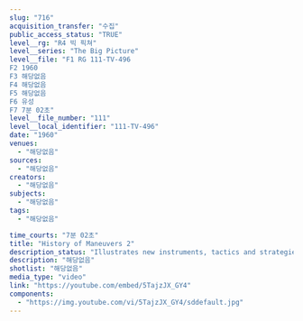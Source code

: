 ```yaml
---
slug: "716"
acquisition_transfer: "수집"
public_access_status: "TRUE"
level__rg: "R4 빅 픽쳐"
level__series: "The Big Picture"
level__file: "F1 RG 111-TV-496
F2 1960
F3 해당없음
F4 해당없음
F5 해당없음
F6 유성
F7 7분 02초"
level__file_number: "111"
level__local_identifier: "111-TV-496"
date: "1960"
venues: 
  - "해당없음"
sources: 
  - "해당없음"
creators: 
  - "해당없음"
subjects: 
  - "해당없음"
tags: 
  - "해당없음"

time_courts: "7분 02초"
title: "History of Maneuvers 2"
description_status: "Illustrates new instruments, tactics and strategies and their impact upon the changing face of modern war."
description: "해당없음"
shotlist: "해당없음"
media_type: "video"
link: "https://youtube.com/embed/5TajzJX_GY4"
components: 
  - "https://img.youtube.com/vi/5TajzJX_GY4/sddefault.jpg"
---
```

